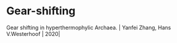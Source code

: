 # Gear-shifting
Gear shifting in hyperthermophylic Archaea. | Yanfei Zhang, Hans V.Westerhoof | 2020|
